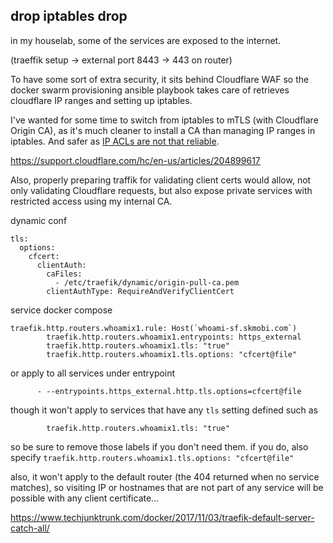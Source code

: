 ## drop iptables drop

in my houselab, some of the services are exposed to the internet.

(traeffik setup -> external port 8443 -> 443 on router)

To have some sort of extra security, it sits behind Cloudflare WAF so the docker swarm provisioning ansible playbook takes care of retrieves cloudflare IP ranges and setting up iptables.

I've wanted for some time to switch from iptables to mTLS (with Cloudflare Origin CA), as it's much cleaner to install a CA than managing IP ranges in iptables. And safer as [IP ACLs are not that reliable](https://jychp.medium.com/how-to-bypass-cloudflare-bot-protection-1f2c6c0c36fb).

https://support.cloudflare.com/hc/en-us/articles/204899617

Also, properly preparing traffik for validating client certs would allow, not only validating Cloudflare requests, but also expose private services with restricted access using my internal CA.

dynamic conf

```
tls:
  options:
    cfcert:
      clientAuth:
        caFiles:
          - /etc/traefik/dynamic/origin-pull-ca.pem
        clientAuthType: RequireAndVerifyClientCert
```

service docker compose
```
traefik.http.routers.whoamix1.rule: Host(`whoami-sf.skmobi.com`)
        traefik.http.routers.whoamix1.entrypoints: https_external
        traefik.http.routers.whoamix1.tls: "true"
        traefik.http.routers.whoamix1.tls.options: "cfcert@file"
```

or apply to all services under entrypoint
```
      - --entrypoints.https_external.http.tls.options=cfcert@file
```

though it won't apply to services that have any `tls` setting defined such as
```
        traefik.http.routers.whoamix1.tls: "true"
```
so be sure to remove those labels if you don't need them. if you do, also specify `traefik.http.routers.whoamix1.tls.options: "cfcert@file"`

also, it won't apply to the default router (the 404 returned when no service matches), so visiting IP or hostnames that are not part of any service will be possible with any client certificate...

https://www.techjunktrunk.com/docker/2017/11/03/traefik-default-server-catch-all/
